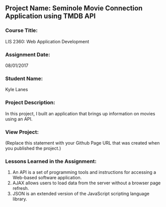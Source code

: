 ## Project Name:  Seminole Movie Connection Application using TMDB API

### Course Title:
LIS 2360:  Web Application Development

### Assignment Date:  
08/01/2017

### Student Name:  
Kyle Lanes

### Project Description:
In this project, I built an application that brings up information on movies using an API.

### View Project:
(Replace this statement with your Github Page URL that was created when you 
 published the project.)

### Lessons Learned in the Assignment:
1. An API is a set of programming tools and instructions for accessing a Web-based software application.
2. AJAX allows users to load data from the server without a browser page refresh.
3. JSON is an extended version of the JavaScript scripting language library.
